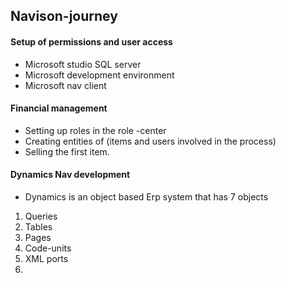 ## Navison-journey
#### Setup of permissions and user access
- Microsoft studio SQL server
- Microsoft development environment
- Microsoft nav client
#### Financial management
- Setting up roles in the role -center
- Creating entities of (items and users involved in the process)
- Selling the first item.
#### Dynamics Nav development 
- Dynamics is an object based  Erp system that has 7 objects 
1. Queries 
2. Tables 
3. Pages 
4. Code-units 
5. XML ports
6. 

 
